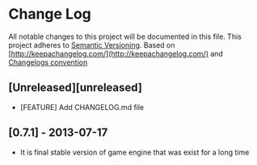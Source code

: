 # Change Log
All notable changes to this project will be documented in this file.
This project adheres to [Semantic Versioning](http://semver.org/).
Based on [http://keepachangelog.com/](http://keepachangelog.com/) 
and [Changelogs convention](https://github.com/tech-angels/vandamme/#changelogs-convention)

## [Unreleased][unreleased]
- [FEATURE] Add CHANGELOG.md file

## [0.7.1] - 2013-07-17
- It is final stable version of game engine that was exist for a long time
